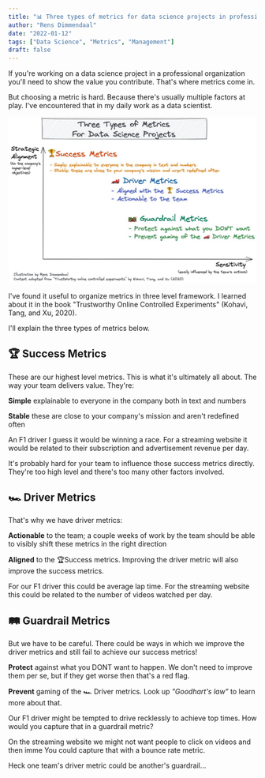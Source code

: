 ```yaml
---
title: "📊 Three types of metrics for data science projects in professional organizations"
author: "Rens Dimmendaal"
date: "2022-01-12"
tags: ["Data Science", "Metrics", "Management"]
draft: false
---
```


If you're working on a data science project in a professional organization you'll need to show the value you contribute. That's where metrics come in.

But choosing a metric is hard. Because there's usually multiple factors at play. I've encountered that in my daily work as a data scientist.

![Diagram of the three types of metrics](three-types-of-metrics.jpg)

I've found it useful to organize metrics in three level framework. I learned about it in the book "Trustworthy Online Controlled Experiments" (Kohavi, Tang, and Xu, 2020).

I'll explain the three types of metrics below.

## 🏆 Success Metrics

These are our highest level metrics. This is what it's ultimately all about. The way your team delivers value. They're:

**Simple** explainable to everyone in the company both in text and numbers

**Stable** these are close to your company's mission and aren't redefined often

An F1 driver I guess it would be winning a race. For a streaming website it would be related to their subscription and advertisement revenue per day.

It's probably hard for your team to influence those success metrics directly. They're too high level and there's too many other factors involved. 

## 🏎 Driver Metrics

That's why we have driver metrics:

**Actionable** to the team; a couple weeks of work by the team should be able to visibly shift these metrics in the right direction

**Aligned** to the 🏆Success metrics. Improving the driver metric will also improve the success metrics.

For our F1 driver this could be average lap time. For the streaming website this could be related to the number of videos watched per day.

## 🛤 Guardrail Metrics

But we have to be careful. There could be ways in which we improve the driver metrics and still fail to achieve our success metrics!

**Protect** against what you DONT want to happen. We don't need to improve them per se, but if they get worse then that's a red flag.

**Prevent** gaming of the 🏎 Driver metrics. Look up *"Goodhart's law"* to learn more about that.

Our F1 driver might be tempted to drive recklessly to achieve top times. How would you capture that in a guardrail metric?

On the streaming website we might not want people to click on videos and then imme You could capture that with a bounce rate metric.

Heck one team's driver metric could be another's guardrail... 